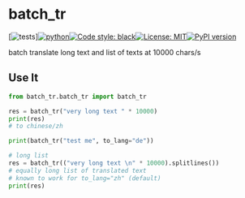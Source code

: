 # batch_tr
<!--- batch-tr  batch_tr  batch_tr batch_tr --->
[![tests](https://github.com/ffreemt/batch-tr/actions/workflows/routine-tests.yml/badge.svg)][![python](https://img.shields.io/static/v1?label=python+&message=3.7%2B&color=blue)](https://img.shields.io/static/v1?label=python+&message=3.7%2B&color=blue)[![Code style: black](https://img.shields.io/badge/code%20style-black-000000.svg)](https://github.com/psf/black)[![License: MIT](https://img.shields.io/badge/License-MIT-yellow.svg)](https://opensource.org/licenses/MIT)[![PyPI version](https://badge.fury.io/py/batch_tr.svg)](https://badge.fury.io/py/batch_tr)

batch translate long text and list of texts at 10000 chars/s

<!-- snippets-mat\deepl-translate-memo.txt -->

## Use It

```python
from batch_tr.batch_tr import batch_tr

res = batch_tr("very long text " * 10000)
print(res)
# to chinese/zh

print(batch_tr("test me", to_lang="de"))

# long list
res = batch_tr(("very long text \n" * 10000).splitlines())
# equally long list of translated text
# known to work for to_lang="zh" (default)
print(res)
```